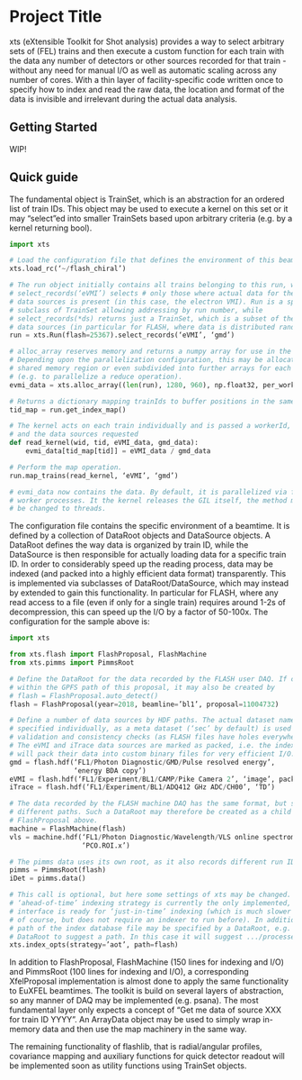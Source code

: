 # Project Title

xts (eXtensible Toolkit for Shot analysis) provides a way to select arbitrary sets of (FEL) trains and then execute a custom function for each train with the data any number of detectors or other sources recorded for that train - without any need for manual I/O as well as automatic scaling across any number of cores. With a thin layer of facility-specific code written once to specify how to index and read the raw data, the location and format of the data is invisible and irrelevant during the actual data analysis.

## Getting Started

WIP!

## Quick guide
The fundamental object is TrainSet, which is an abstraction for an ordered list of train IDs. This object may be used to execute a kernel on this set or it may “select”ed into smaller TrainSets based upon arbitrary criteria (e.g. by a kernel returning bool).

```python
import xts

# Load the configuration file that defines the environment of this beamtime.
xts.load_rc(‘~/flash_chiral’)

# The run object initially contains all trains belonging to this run, while
# select_records(‘eVMI’) selects # only those where actual data for the passed
# data sources is present (in this case, the electron VMI). Run is a special
# subclass of TrainSet allowing addressing by run number, while
# select_records(*ds) returns just a TrainSet, which is a subset of the original # run. If this is not performed, the kernel may be called with None for some
# data sources (in particular for FLASH, where data is distributed randomly…)
run = xts.Run(flash=25367).select_records(‘eVMI’, ‘gmd’)

# alloc_array reserves memory and returns a numpy array for use in the kernels.
# Depending upon the parallelization configuration, this may be allocated in a
# shared memory region or even subdivided into further arrays for each worker
# (e.g. to parallelize a reduce operation).
evmi_data = xts.alloc_array((len(run), 1280, 960), np.float32, per_worker=False)

# Returns a dictionary mapping trainIds to buffer positions in the same order.
tid_map = run.get_index_map()

# The kernel acts on each train individually and is passed a workerId, trainId
# and the data sources requested
def read_kernel(wid, tid, eVMI_data, gmd_data):
    evmi_data[tid_map[tid]] = eVMI_data / gmd_data

# Perform the map operation.
run.map_trains(read_kernel, ‘eVMI’, ‘gmd’)

# evmi_data now contains the data. By default, it is parallelized via four
# worker processes. It the kernel releases the GIL itself, the method may also
# be changed to threads.
```

The configuration file contains the specific environment of a beamtime. It is defined by a collection of DataRoot objects and DataSource objects. A DataRoot defines the way data is organized by train ID, while the DataSource is then responsible for actually loading data for a specific train ID. In order to considerably speed up the reading process, data may be indexed (and packed into a highly efficient data format) transparently. This is implemented via subclasses of DataRoot/DataSource, which may instead by extended to gain this functionality. In particular for FLASH, where any read access to a file (even if only for a single train) requires around 1-2s of decompression, this can speed up the I/O by a factor of 50-100x. The configuration for the sample above is:

```python
import xts

from xts.flash import FlashProposal, FlashMachine
from xts.pimms import PimmsRoot

# Define the DataRoot for the data recorded by the FLASH user DAQ. If called
# within the GPFS path of this proposal, it may also be created by
# flash = FlashProposal.auto_detect()
flash = FlashProposal(year=2018, beamline=’bl1’, proposal=11004732)

# Define a number of data sources by HDF paths. The actual dataset name is
# specified individually, as a meta dataset (‘sec’ by default) is used for
# validation and consistency checks (as FLASH files have holes everywhere)
# The eVMI and iTrace data sources are marked as packed, i.e. the indexer
# will pack their data into custom binary files for very efficient I/O.
gmd = flash.hdf(‘FL1/Photon Diagnostic/GMD/Pulse resolved energy’,
                ‘energy BDA copy’)
eVMI = flash.hdf(‘FL1/Experiment/BL1/CAMP/Pike Camera 2’, ‘image’, packed=True)
iTrace = flash.hdf(‘FL1/Experiment/BL1/ADQ412 GHz ADC/CH00’, ‘TD’)

# The data recorded by the FLASH machine DAQ has the same format, but slightly
# different paths. Such a DataRoot may therefore be created as a child of the
# FlashProposal above.
machine = FlashMachine(flash)
vls = machine.hdf(‘FL1/Photon Diagnostic/Wavelength/VLS online spectrometer’,
                  ‘PCO.ROI.x’)

# The pimms data uses its own root, as it also records different run IDs.
pimms = PimmsRoot(flash)
iDet = pimms.data()

# This call is optional, but here some settings of xts may be changed. The
# ‘ahead-of-time’ indexing strategy is currently the only implemented, but the
# interface is ready for ‘just-in-time’ indexing (which is much slower at runtime
# of course, but does not require an indexer to run before). In addition, the
# path of the index database file may be specified by a DataRoot, e.g. for the
# DataRoot to suggest a path. In this case it will suggest .../processed/)
xts.index_opts(strategy=’aot’, path=flash)
```

In addition to FlashProposal, FlashMachine (150 lines for indexing and I/O) and PimmsRoot (100 lines for indexing and I/O), a corresponding XfelProposal implementation is almost done to apply the same functionality to EuXFEL beamtimes. The toolkit is build on several layers of abstraction, so any manner of DAQ may be implemented (e.g. psana). The most fundamental layer only expects a concept of “Get me data of source XXX for train ID YYYY”. An ArrayData object may be used to simply wrap in-memory data and then use the map machinery in the same way.

The remaining functionality of flashlib, that is radial/angular profiles, covariance mapping and auxiliary functions for quick detector readout will be implemented soon as utility functions using TrainSet objects.